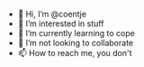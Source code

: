 - 👋 Hi, I’m @coentje
- 👀 I’m interested in stuff
- 🌱 I’m currently learning to cope
- 💞️ I’m not looking to collaborate
- 📫 How to reach me, you don't 

<!---
coentje/coentje is a ✨ special ✨ repository because its `README.md` (this file) appears on your GitHub profile.
You can click the Preview link to take a look at your changes.
--->

